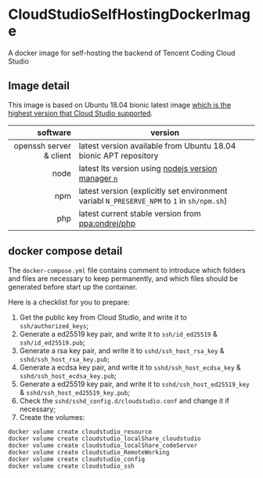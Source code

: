 # CloudStudioSelfHostingDockerImage

A docker image for self-hosting the backend of Tencent Coding Cloud Studio

## Image detail

This image is based on Ubuntu 18.04 bionic latest image [which is the highest version that Cloud Studio supported](https://cloudstudio.net/docs/others/#:~:text=%E6%94%AF%E6%8C%81%2064%20%E4%BD%8D-,Ubuntu%2016.04/18.04,-%E5%92%8C%20CentOS%207).

|                software | version                                                                                                |
| ----------------------: | ------------------------------------------------------------------------------------------------------ |
| openssh server & client | latest version available from Ubuntu 18.04 bionic APT repository                                       |
|                    node | latest lts version using [nodejs version manager `n`](https://github.com/tj/n)                         |
|                     npm | latest version (explicitly set environment variabl `N_PRESERVE_NPM` to `1`  in `sh/npm.sh`)            |
|                     php | latest current stable version from [ppa:ondrej/php](https://launchpad.net/~ondrej/+archive/ubuntu/php) |

## docker compose detail

The `docker-compose.yml` file contains comment to introduce which folders and files are necessary to keep permanently, and which files should be generated before start up the container.

Here is a checklist for you to prepare:

1. Get the public key from Cloud Studio, and write it to `ssh/authorized_keys`;
2. Generate a ed25519 key pair, and write it to `ssh/id_ed25519` & `ssh/id_ed25519.pub`;
3. Generate a rsa key pair, and write it to `sshd/ssh_host_rsa_key` & `sshd/ssh_host_rsa_key.pub`;
4. Generate a ecdsa key pair, and write it to `sshd/ssh_host_ecdsa_key` & `sshd/ssh_host_ecdsa_key.pub`;
5. Generate a ed25519 key pair, and write it to `sshd/ssh_host_ed25519_key` & `sshd/ssh_host_ed25519_key.pub`;
6. Check the `sshd/sshd_config.d/cloudstudio.conf` and change it if necessary;
7. Create the volumes:
```shell
docker volume create cloudstudio_resource
docker volume create cloudstudio_localShare_cloudstudio
docker volume create cloudstudio_localShare_codeServer
docker volume create cloudstudio_RemoteWorking
docker volume create cloudstudio_config
docker volume create cloudstudio_ssh
```
